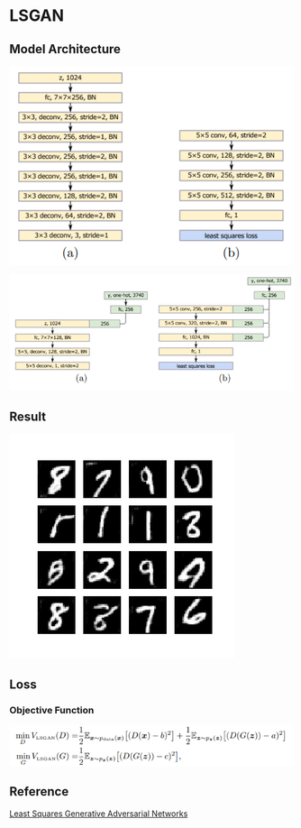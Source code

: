 # LSGAN 

## Model Architecture
![](./images/model_architecture.png)

![](./images/model_architecture_with_clsses.png)

## Result
![](./images/result.png)

## Loss
### Objective Function
![](./images/objective_function.png)

## Reference
[Least Squares Generative Adversarial Networks](https://arxiv.org/pdf/1611.04076.pdf)
